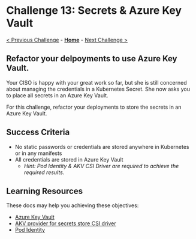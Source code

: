 # Challenge 13: Secrets & Azure Key Vault

[< Previous Challenge](12-secrets.md) - **[Home](../README.md)** - [Next Challenge >](14-PrivateAKS.md)

## Refactor your delpoyments to use Azure Key Vault.
Your CISO is happy with your great work so far, but she is still concerned about managing the credentials in a Kubernetes Secret.  She now asks you to place all secrets in an Azure Key Vault.

For this challenge, refactor your deployments to store the secrets in an Azure Key Vault.

## Success Criteria
- No static passwords or credentials are stored anywhere in Kubernetes or in any manifests
- All credentials are stored in Azure Key Vault
  - _Hint: Pod Identity & AKV CSI Driver are required to achieve the required results._



## Learning Resources

These docs may help you achieving these objectives:

- [Azure Key Vault](https://docs.microsoft.com/azure/key-vault/general/basic-concepts)
- [AKV provider for secrets store CSI driver](https://docs.microsoft.com/en-us/azure/aks/csi-secrets-store-driver)
- [Pod Identity](https://github.com/Azure/aad-pod-identity)
